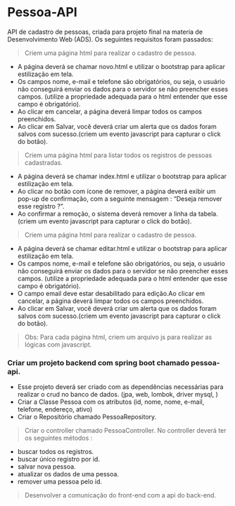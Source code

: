 # Pessoa-API
API de cadastro de pessoas, criada para projeto final na materia de Desenvolvimento Web (ADS). Os seguintes requisitos foram passados:

>Criem uma página html para realizar o cadastro de pessoa.

  * A página deverá se chamar novo.html e utilizar o bootstrap para aplicar estilização em tela.
  * Os campos nome, e-mail e telefone são obrigatórios, ou seja, o usuário não conseguirá enviar os dados para o servidor se não preencher esses campos. (utilize a propriedade adequada para o html entender que esse campo é obrigatório).
  * Ao clicar em cancelar, a página deverá limpar todos os campos preenchidos.
  * Ao clicar em Salvar, você deverá criar um alerta que os dados foram salvos com sucesso.(criem um evento javascript para capturar o click do botão).

>Criem uma página html para listar todos os registros de pessoas cadastradas.
  * A página deverá se chamar index.html e utilizar o bootstrap para aplicar estilização em tela.
  * Ao clicar no botão com ícone de remover, a página deverá exibir um pop-up de confirmação, com a seguinte mensagem : “Deseja remover esse registro ?”.
  * Ao confirmar a remoção, o sistema deverá remover a linha da tabela.(criem um evento javascript para capturar o click do botão).

>Criem uma página html para realizar o cadastro de pessoa.
  * A página deverá se chamar editar.html e utilizar o bootstrap para aplicar estilização em tela.
  * Os campos nome, e-mail e telefone são obrigatórios, ou seja, o usuário não conseguirá enviar os dados para o servidor se não preencher esses campos. (utilize a propriedade adequada para o html entender que esse campo é obrigatório).
  * O campo email deve estar desabilitado para edição.Ao clicar em cancelar, a página deverá limpar todos os campos preenchidos.
  * Ao clicar em Salvar, você deverá criar um alerta que os dados foram salvos com sucesso.(criem um evento javascript para capturar o click do botão).

>Obs: Para cada página html, criem um arquivo js para realizar as lógicas com javascript.

### Criar um projeto backend com spring boot chamado pessoa-api.
  - Esse projeto deverá ser criado com as dependências necessárias  para realizar o crud no banco de dados. (jpa, web, lombok, driver mysql, )
  - Criar a Classe Pessoa com os atributos (id, nome, nome, e-mail, telefone, endereço, ativo)
  - Criar o Repositório chamado PessoaRepository.

>Criar o controller chamado PessoaController.
No controller deverá ter os seguintes métodos :
  - buscar todos os registros.
  - buscar único registro por id.
  - salvar nova pessoa.
  - atualizar os dados de uma pessoa.
  - remover uma pessoa pelo id.


>Desenvolver a comunicação do front-end com a api do back-end.
